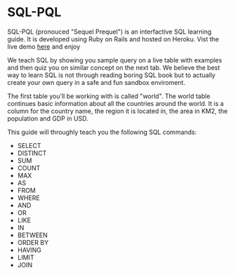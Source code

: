# SQL-PQL

SQL-PQL (pronouced "Sequel Prequel") is an interfactive SQL learning guide. It is developed using Ruby on Rails and hosted on Heroku. Vist the live demo [here](http://sql-pql.com) and enjoy

We teach SQL by showing you sample query on a live table with examples and then quiz you on similar concept on the next tab. We believe the best way to learn SQL is not through reading boring SQL book but to actually create your own query in a safe and fun sandbox enviroment.

The first table you'll be working with is called "world". The world table continues basic information about all the countries around the world. It is a column for the country name, the region it is located in, the area in KM2, the population and GDP in USD.

This guide will throughly teach you the following SQL commands:

- SELECT
- DISTINCT
- SUM
- COUNT
- MAX
- AS
- FROM
- WHERE
- AND
- OR
- LIKE
- IN
- BETWEEN
- ORDER BY
- HAVING
- LIMIT
- JOIN
